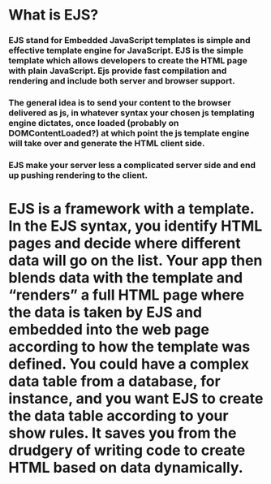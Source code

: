 # What is EJS?
### EJS stand for Embedded JavaScript templates is simple and effective template engine for JavaScript. EJS is the simple template which allows developers to create the HTML page with plain JavaScript. Ejs provide fast compilation and rendering and include both server and browser support.
### The general idea is to send your content to the browser delivered as js, in whatever syntax your chosen js templating engine dictates, once loaded (probably on DOMContentLoaded?) at which point the js template engine will take over and generate the HTML client side.
### EJS make your server less a complicated server side and end up pushing rendering to the client.

# EJS is a framework with a template. In the EJS syntax, you identify HTML pages and decide where different data will go on the list. Your app then blends data with the template and “renders” a full HTML page where the data is taken by EJS and embedded into the web page according to how the template was defined. You could have a complex data table from a database, for instance, and you want EJS to create the data table according to your show rules. It saves you from the drudgery of writing code to create HTML based on data dynamically.

